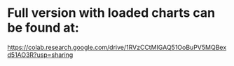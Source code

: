 # Full version with loaded charts can be found at:

https://colab.research.google.com/drive/1RVzCCtMIGAQ51OoBuPV5MQBexd51AO3R?usp=sharing
